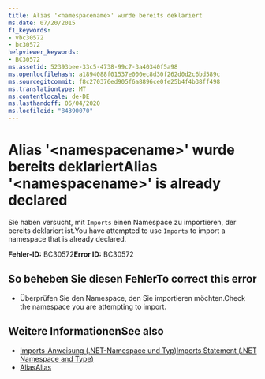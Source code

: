 ```yaml
---
title: Alias '<namespacename>' wurde bereits deklariert
ms.date: 07/20/2015
f1_keywords:
- vbc30572
- bc30572
helpviewer_keywords:
- BC30572
ms.assetid: 52393bee-33c5-4738-99c7-3a40340f5a98
ms.openlocfilehash: a1894088f01537e000ec8d30f262d0d2c6bd589c
ms.sourcegitcommit: f8c270376ed905f6a8896ce0fe25b4f4b38ff498
ms.translationtype: MT
ms.contentlocale: de-DE
ms.lasthandoff: 06/04/2020
ms.locfileid: "84390070"
---
```

# <a name="alias-namespacename-is-already-declared"></a><span data-ttu-id="0df01-102">Alias '\<namespacename>' wurde bereits deklariert</span><span class="sxs-lookup"><span data-stu-id="0df01-102">Alias '\<namespacename>' is already declared</span></span>
<span data-ttu-id="0df01-103">Sie haben versucht, mit `Imports` einen Namespace zu importieren, der bereits deklariert ist.</span><span class="sxs-lookup"><span data-stu-id="0df01-103">You have attempted to use `Imports` to import a namespace that is already declared.</span></span>  
  
 <span data-ttu-id="0df01-104">**Fehler-ID:** BC30572</span><span class="sxs-lookup"><span data-stu-id="0df01-104">**Error ID:** BC30572</span></span>  
  
## <a name="to-correct-this-error"></a><span data-ttu-id="0df01-105">So beheben Sie diesen Fehler</span><span class="sxs-lookup"><span data-stu-id="0df01-105">To correct this error</span></span>  
  
- <span data-ttu-id="0df01-106">Überprüfen Sie den Namespace, den Sie importieren möchten.</span><span class="sxs-lookup"><span data-stu-id="0df01-106">Check the namespace you are attempting to import.</span></span>  
  
## <a name="see-also"></a><span data-ttu-id="0df01-107">Weitere Informationen</span><span class="sxs-lookup"><span data-stu-id="0df01-107">See also</span></span>

- [<span data-ttu-id="0df01-108">Imports-Anweisung (.NET-Namespace und Typ)</span><span class="sxs-lookup"><span data-stu-id="0df01-108">Imports Statement (.NET Namespace and Type)</span></span>](../language-reference/statements/imports-statement-net-namespace-and-type.md)
- [<span data-ttu-id="0df01-109">Alias</span><span class="sxs-lookup"><span data-stu-id="0df01-109">Alias</span></span>](../language-reference/statements/alias-clause.md)
